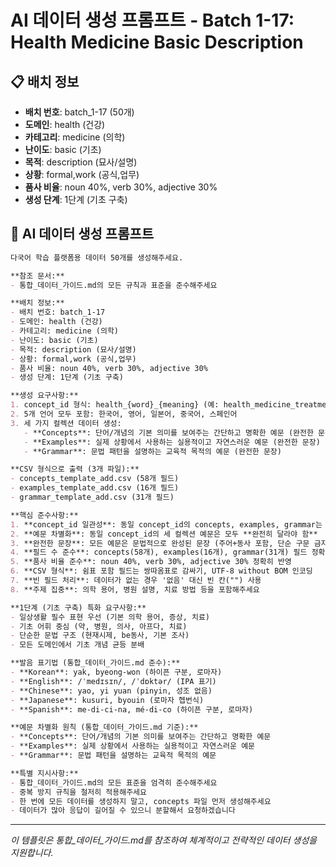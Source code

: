 # AI 데이터 생성 프롬프트 - Batch 1-17: Health Medicine Basic Description

## 📋 배치 정보
- **배치 번호**: batch_1-17 (50개)
- **도메인**: health (건강)
- **카테고리**: medicine (의학)
- **난이도**: basic (기초)
- **목적**: description (묘사/설명)
- **상황**: formal,work (공식,업무)
- **품사 비율**: noun 40%, verb 30%, adjective 30%
- **생성 단계**: 1단계 (기초 구축)

## 🎯 AI 데이터 생성 프롬프트

```markdown
다국어 학습 플랫폼용 데이터 50개를 생성해주세요.

**참조 문서:**
- 통합_데이터_가이드.md의 모든 규칙과 표준을 준수해주세요

**배치 정보:**
- 배치 번호: batch_1-17
- 도메인: health (건강)
- 카테고리: medicine (의학)
- 난이도: basic (기초)
- 목적: description (묘사/설명)
- 상황: formal,work (공식,업무)
- 품사 비율: noun 40%, verb 30%, adjective 30%
- 생성 단계: 1단계 (기초 구축)

**생성 요구사항:**
1. concept_id 형식: health_{word}_{meaning} (예: health_medicine_treatment)
2. 5개 언어 모두 포함: 한국어, 영어, 일본어, 중국어, 스페인어
3. 세 가지 컬렉션 데이터 생성:
   - **Concepts**: 단어/개념의 기본 의미를 보여주는 간단하고 명확한 예문 (완전한 문장)
   - **Examples**: 실제 상황에서 사용하는 실용적이고 자연스러운 예문 (완전한 문장)
   - **Grammar**: 문법 패턴을 설명하는 교육적 목적의 예문 (완전한 문장)

**CSV 형식으로 출력 (3개 파일):**
- concepts_template_add.csv (58개 필드)
- examples_template_add.csv (16개 필드)
- grammar_template_add.csv (31개 필드)

**핵심 준수사항:**
1. **concept_id 일관성**: 동일 concept_id의 concepts, examples, grammar는 반드시 **같은 단어** 사용
2. **예문 차별화**: 동일 concept_id의 세 컬렉션 예문은 모두 **완전히 달라야 함**
3. **완전한 문장**: 모든 예문은 문법적으로 완성된 문장 (주어+동사 포함, 단순 구문 금지)
4. **필드 수 준수**: concepts(58개), examples(16개), grammar(31개) 필드 정확히 맞춤
5. **품사 비율 준수**: noun 40%, verb 30%, adjective 30% 정확히 반영
6. **CSV 형식**: 쉼표 포함 필드는 쌍따옴표로 감싸기, UTF-8 without BOM 인코딩
7. **빈 필드 처리**: 데이터가 없는 경우 '없음' 대신 빈 칸("") 사용
8. **주제 집중**: 의학 용어, 병원 설명, 치료 방법 등을 포함해주세요

**1단계 (기초 구축) 특화 요구사항:**
- 일상생활 필수 표현 우선 (기본 의학 용어, 증상, 치료)
- 기초 어휘 중심 (약, 병원, 의사, 아프다, 치료)
- 단순한 문법 구조 (현재시제, be동사, 기본 조사)
- 모든 도메인에서 기초 개념 균등 분배

**발음 표기법 (통합_데이터_가이드.md 준수):**
- **Korean**: yak, byeong-won (하이픈 구분, 로마자)
- **English**: /ˈmedɪsɪn/, /ˈdɒktər/ (IPA 표기)
- **Chinese**: yao, yi yuan (pinyin, 성조 없음)
- **Japanese**: kusuri, byouin (로마자 헵번식)
- **Spanish**: me-di-ci-na, mé-di-co (하이픈 구분, 로마자)

**예문 차별화 원칙 (통합_데이터_가이드.md 기준):**
- **Concepts**: 단어/개념의 기본 의미를 보여주는 간단하고 명확한 예문
- **Examples**: 실제 상황에서 사용하는 실용적이고 자연스러운 예문
- **Grammar**: 문법 패턴을 설명하는 교육적 목적의 예문

**특별 지시사항:**
- 통합_데이터_가이드.md의 모든 표준을 엄격히 준수해주세요
- 중복 방지 규칙을 철저히 적용해주세요
- 한 번에 모든 데이터를 생성하지 말고, concepts 파일 먼저 생성해주세요
- 데이터가 많아 응답이 길어질 수 있으니 분할해서 요청하겠습니다
```

---

_이 템플릿은 통합_데이터_가이드.md를 참조하여 체계적이고 전략적인 데이터 생성을 지원합니다._

